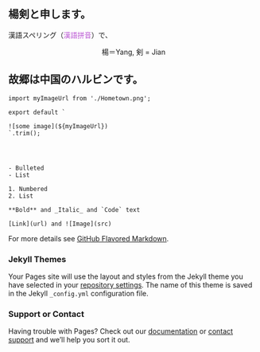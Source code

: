 ## 楊剣と申します。
漢語スペリング（<font color="MediumOrchid">漢語拼音</font>）で、

<center>楊＝Yang,      剣 = Jian</center>

## 故郷は中国のハルビンです。

```
import myImageUrl from './Hometown.png';

export default `

![some image](${myImageUrl})
`.trim();




- Bulleted
- List

1. Numbered
2. List

**Bold** and _Italic_ and `Code` text

[Link](url) and ![Image](src)
```

For more details see [GitHub Flavored Markdown](https://guides.github.com/features/mastering-markdown/).

### Jekyll Themes

Your Pages site will use the layout and styles from the Jekyll theme you have selected in your [repository settings](https://github.com/sdtech-yangjian/sdtech-yangjian.github.io/settings). The name of this theme is saved in the Jekyll `_config.yml` configuration file.

### Support or Contact

Having trouble with Pages? Check out our [documentation](https://help.github.com/categories/github-pages-basics/) or [contact support](https://github.com/contact) and we’ll help you sort it out.

